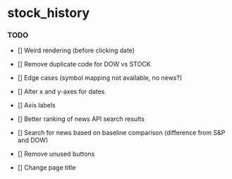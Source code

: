 # stock_history


### TODO

- [] Weird rendering (before clicking date)
- [] Remove duplicate code for DOW vs STOCK

- [] Edge cases (symbol mapping not available, no news?)
- [] Alter x and y-axes for dates
- [] Axis labels
- [] Better ranking of news API search results 
- [] Search for news based on baseline comparison (difference from S&P and DOW)
- [] Remove unused buttons
- [] Change page title